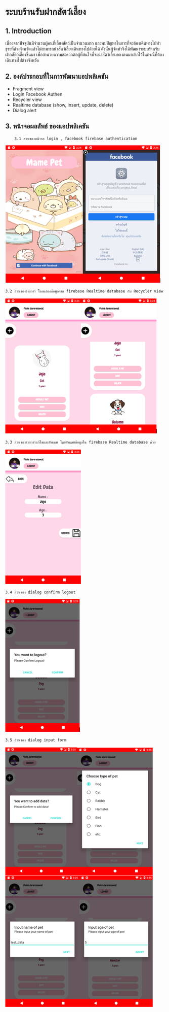 # ระบบร้านรับฝากสัตว์เลี้ยง
## 1.	Introduction

เนื่องจากปัจจุบันมีจำนวนผู้คนที่เลี้ยงสัตว์เป็นจำนวนมาก และพบปัญหาในการที่จะต้องเดินทางไปทำธุระที่ต่างจังหวัดแล้วไม่สามารถนำสัตว์เลี้ยงเดินทางไปด้วยได้
ดังนั้นผู้จัดทำจึงได้พัฒนาระบบร้านรับฝากสัตว์เลี้ยงขึ้นมา เพื่ออำนวยความสะดวกต่อผู้ที่สนใจที่จะนำสัตว์เลี้ยงของตนมาฝากไว้ในกรณีที่ต้องเดินทางไปต่างจังหวัด 

## 2.	องค์ประกอบที่ในการพัฒนาแอปพลิเคชัน
- Fragment view
-	Login Facebook Authen
- Recycler view
- Realtime database (show, insert, update, delete)
- Dialog alert
    
## 3.	หน้าจอผลลัพธ์ ของแอปพลิเคชัน

        3.1 ส่วนของหน้าจอ login , facebook firebase authentication
  ![alt text](photo/login.PNG)
  
    3.2 ส่วนของรายการ โดยแสดงข้อมูลจาก firebase Realtime database กับ Recycler view
  ![alt text](photo/list.PNG)
  
    3.3 ส่วนของรายการแก้ไขและอัพเดท โดยอัพเดทข้อมูลใน firebase Realtime database ด้วย
  ![alt text](photo/edit.PNG)
  
    3.4 ส่วนของ dialog confirm logout
  ![alt text](photo/dialog_logout.PNG)
  
    3.5 ส่วนของ dialog input form
  ![alt text](photo/add_data.PNG)

